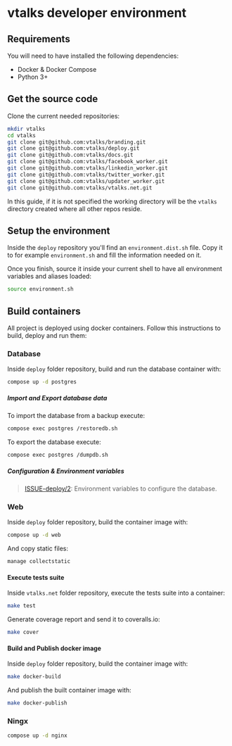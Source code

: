 # vtalks developer environment

## Requirements

You will need to have installed the following dependencies:

* Docker & Docker Compose
* Python 3+

## Get the source code

Clone the current needed repositories:

```bash
mkdir vtalks
cd vtalks
git clone git@github.com:vtalks/branding.git
git clone git@github.com:vtalks/deploy.git
git clone git@github.com:vtalks/docs.git
git clone git@github.com:vtalks/facebook_worker.git
git clone git@github.com:vtalks/linkedin_worker.git
git clone git@github.com:vtalks/twitter_worker.git
git clone git@github.com:vtalks/updater_worker.git
git clone git@github.com:vtalks/vtalks.net.git
```

In this guide, if it is not specified the working directory will be the 
`vtalks` directory created where all other repos reside.

## Setup the environment

Inside the `deploy` repository you'll find an `environment.dist.sh` file. 
Copy it to for example `environment.sh` and fill the information 
needed on it.

Once you finish, source it inside your current shell to have all environment 
variables and aliases loaded:

```bash
source environment.sh
```

## Build containers

All project is deployed using docker containers. Follow this instructions to 
build, deploy and run them:

### Database

Inside `deploy` folder repository, build and run the database container with:

```bash
compose up -d postgres
```

##### Import and Export database data

To import the database from a backup execute:

```bash
compose exec postgres /restoredb.sh
```

To export the database execute:

```bash
compose exec postgres /dumpdb.sh
```

##### Configuration & Environment variables

> [ISSUE-deploy/2](https://github.com/vtalks/deploy/issues/2):
> Environment variables to configure the database.

### Web

Inside `deploy` folder repository, build the container image with:

```bash
compose up -d web
```

And copy static files:

```bash
manage collectstatic
```

#### Execute tests suite

Inside `vtalks.net` folder repository, execute the tests suite into a  container:

```bash
make test
```

Generate coverage report and send it to coveralls.io:

```bash
make cover
```

#### Build and Publish docker image

Inside `deploy` folder repository, build the container image with:

```bash
make docker-build
```

And publish the built container image with:

```bash
make docker-publish
```

### Ningx

```bash
compose up -d nginx
```
